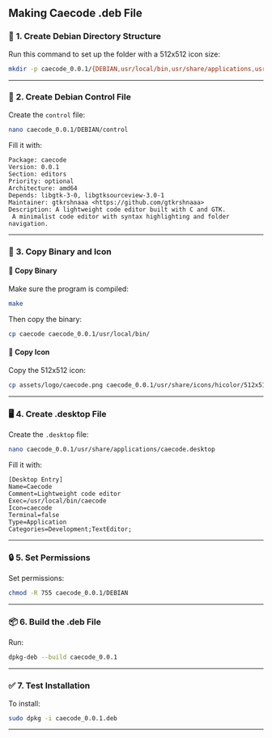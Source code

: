 ## Making Caecode .deb File

### 🎯 **1. Create Debian Directory Structure**

Run this command to set up the folder with a 512x512 icon size:

```bash
mkdir -p caecode_0.0.1/{DEBIAN,usr/local/bin,usr/share/applications,usr/share/icons/hicolor/512x512/apps}
```

---

### 📝 **2. Create Debian Control File**

Create the `control` file:

```bash
nano caecode_0.0.1/DEBIAN/control
```

Fill it with:

```
Package: caecode
Version: 0.0.1
Section: editors
Priority: optional
Architecture: amd64
Depends: libgtk-3-0, libgtksourceview-3.0-1
Maintainer: gtkrshnaaa <https://github.com/gtkrshnaaa>
Description: A lightweight code editor built with C and GTK.
 A minimalist code editor with syntax highlighting and folder navigation.
```

---

### 📂 **3. Copy Binary and Icon**

#### 🔨 **Copy Binary**

Make sure the program is compiled:

```bash
make
```

Then copy the binary:

```bash
cp caecode caecode_0.0.1/usr/local/bin/
```

#### 🎨 **Copy Icon**

Copy the 512x512 icon:

```bash
cp assets/logo/caecode.png caecode_0.0.1/usr/share/icons/hicolor/512x512/apps/
```

---

### 🖥️ **4. Create .desktop File**

Create the `.desktop` file:

```bash
nano caecode_0.0.1/usr/share/applications/caecode.desktop
```

Fill it with:

```
[Desktop Entry]
Name=Caecode
Comment=Lightweight code editor
Exec=/usr/local/bin/caecode
Icon=caecode
Terminal=false
Type=Application
Categories=Development;TextEditor;
```

---

### 🔒 **5. Set Permissions**

Set permissions:

```bash
chmod -R 755 caecode_0.0.1/DEBIAN
```

---

### 📦 **6. Build the .deb File**

Run:

```bash
dpkg-deb --build caecode_0.0.1
```

---

### ✅ **7. Test Installation**

To install:

```bash
sudo dpkg -i caecode_0.0.1.deb
```

---